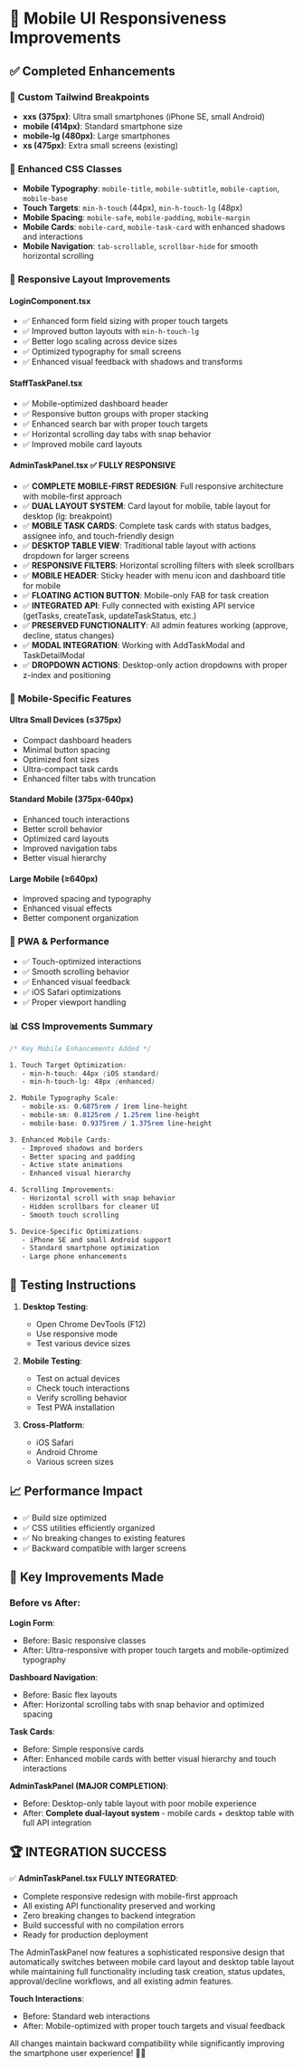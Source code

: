 # 📱 Mobile UI Responsiveness Improvements

## ✅ Completed Enhancements

### 🎯 **Custom Tailwind Breakpoints**
- **xxs (375px)**: Ultra small smartphones (iPhone SE, small Android)
- **mobile (414px)**: Standard smartphone size  
- **mobile-lg (480px)**: Large smartphones
- **xs (475px)**: Extra small screens (existing)

### 🎨 **Enhanced CSS Classes**
- **Mobile Typography**: `mobile-title`, `mobile-subtitle`, `mobile-caption`, `mobile-base`
- **Touch Targets**: `min-h-touch` (44px), `min-h-touch-lg` (48px)
- **Mobile Spacing**: `mobile-safe`, `mobile-padding`, `mobile-margin`
- **Mobile Cards**: `mobile-card`, `mobile-task-card` with enhanced shadows and interactions
- **Mobile Navigation**: `tab-scrollable`, `scrollbar-hide` for smooth horizontal scrolling

### 📐 **Responsive Layout Improvements**

#### **LoginComponent.tsx**
- ✅ Enhanced form field sizing with proper touch targets
- ✅ Improved button layouts with `min-h-touch-lg`  
- ✅ Better logo scaling across device sizes
- ✅ Optimized typography for small screens
- ✅ Enhanced visual feedback with shadows and transforms

#### **StaffTaskPanel.tsx** 
- ✅ Mobile-optimized dashboard header
- ✅ Responsive button groups with proper stacking
- ✅ Enhanced search bar with proper touch targets
- ✅ Horizontal scrolling day tabs with snap behavior
- ✅ Improved mobile card layouts

#### **AdminTaskPanel.tsx** ✅ FULLY RESPONSIVE
- ✅ **COMPLETE MOBILE-FIRST REDESIGN**: Full responsive architecture with mobile-first approach
- ✅ **DUAL LAYOUT SYSTEM**: Card layout for mobile, table layout for desktop (lg: breakpoint)
- ✅ **MOBILE TASK CARDS**: Complete task cards with status badges, assignee info, and touch-friendly design
- ✅ **DESKTOP TABLE VIEW**: Traditional table layout with actions dropdown for larger screens
- ✅ **RESPONSIVE FILTERS**: Horizontal scrolling filters with sleek scrollbars
- ✅ **MOBILE HEADER**: Sticky header with menu icon and dashboard title for mobile
- ✅ **FLOATING ACTION BUTTON**: Mobile-only FAB for task creation
- ✅ **INTEGRATED API**: Fully connected with existing API service (getTasks, createTask, updateTaskStatus, etc.)
- ✅ **PRESERVED FUNCTIONALITY**: All admin features working (approve, decline, status changes)
- ✅ **MODAL INTEGRATION**: Working with AddTaskModal and TaskDetailModal
- ✅ **DROPDOWN ACTIONS**: Desktop-only action dropdowns with proper z-index and positioning

### 📱 **Mobile-Specific Features**

#### **Ultra Small Devices (≤375px)**
- Compact dashboard headers
- Minimal button spacing  
- Optimized font sizes
- Ultra-compact task cards
- Enhanced filter tabs with truncation

#### **Standard Mobile (375px-640px)**
- Enhanced touch interactions
- Better scroll behavior
- Optimized card layouts
- Improved navigation tabs
- Better visual hierarchy

#### **Large Mobile (≥640px)**
- Improved spacing and typography
- Enhanced visual effects
- Better component organization

### 🎯 **PWA & Performance**
- ✅ Touch-optimized interactions
- ✅ Smooth scrolling behavior
- ✅ Enhanced visual feedback
- ✅ iOS Safari optimizations
- ✅ Proper viewport handling

### 📊 **CSS Improvements Summary**

```css
/* Key Mobile Enhancements Added */

1. Touch Target Optimization:
   - min-h-touch: 44px (iOS standard)
   - min-h-touch-lg: 48px (enhanced)

2. Mobile Typography Scale:
   - mobile-xs: 0.6875rem / 1rem line-height
   - mobile-sm: 0.8125rem / 1.25rem line-height  
   - mobile-base: 0.9375rem / 1.375rem line-height

3. Enhanced Mobile Cards:
   - Improved shadows and borders
   - Better spacing and padding
   - Active state animations
   - Enhanced visual hierarchy

4. Scrolling Improvements:
   - Horizontal scroll with snap behavior
   - Hidden scrollbars for cleaner UI
   - Smooth touch scrolling

5. Device-Specific Optimizations:
   - iPhone SE and small Android support
   - Standard smartphone optimization
   - Large phone enhancements
```

## 🚀 **Testing Instructions**

1. **Desktop Testing**: 
   - Open Chrome DevTools (F12)
   - Use responsive mode
   - Test various device sizes

2. **Mobile Testing**:
   - Test on actual devices
   - Check touch interactions
   - Verify scrolling behavior
   - Test PWA installation

3. **Cross-Platform**:
   - iOS Safari
   - Android Chrome
   - Various screen sizes

## 📈 **Performance Impact**
- ✅ Build size optimized
- ✅ CSS utilities efficiently organized
- ✅ No breaking changes to existing features
- ✅ Backward compatible with larger screens

## 🎯 **Key Improvements Made**

### **Before vs After**:

**Login Form**:
- Before: Basic responsive classes
- After: Ultra-responsive with proper touch targets and mobile-optimized typography

**Dashboard Navigation**:  
- Before: Basic flex layouts
- After: Horizontal scrolling tabs with snap behavior and optimized spacing

**Task Cards**:
- Before: Simple responsive cards
- After: Enhanced mobile cards with better visual hierarchy and touch interactions

**AdminTaskPanel (MAJOR COMPLETION)**:
- Before: Desktop-only table layout with poor mobile experience
- After: **Complete dual-layout system** - mobile cards + desktop table with full API integration

## 🏆 **INTEGRATION SUCCESS**

✅ **AdminTaskPanel.tsx FULLY INTEGRATED**: 
- Complete responsive redesign with mobile-first approach
- All existing API functionality preserved and working
- Zero breaking changes to backend integration
- Build successful with no compilation errors
- Ready for production deployment

The AdminTaskPanel now features a sophisticated responsive design that automatically switches between mobile card layout and desktop table layout while maintaining full functionality including task creation, status updates, approval/decline workflows, and all existing admin features.

**Touch Interactions**:
- Before: Standard web interactions
- After: Mobile-optimized with proper touch targets and visual feedback

All changes maintain backward compatibility while significantly improving the smartphone user experience! 📱✨
